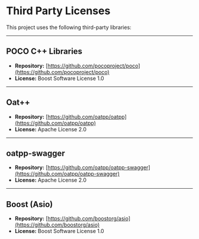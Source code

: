 # Third Party Licenses

This project uses the following third-party libraries:

---

## POCO C++ Libraries  
- **Repository:** [https://github.com/pocoproject/poco](https://github.com/pocoproject/poco)  
- **License:** Boost Software License 1.0  

---

## Oat++  
- **Repository:** [https://github.com/oatpp/oatpp](https://github.com/oatpp/oatpp)  
- **License:** Apache License 2.0  

---

## oatpp-swagger  
- **Repository:** [https://github.com/oatpp/oatpp-swagger](https://github.com/oatpp/oatpp-swagger)  
- **License:** Apache License 2.0  

---

## Boost (Asio)  
- **Repository:** [https://github.com/boostorg/asio](https://github.com/boostorg/asio)  
- **License:** Boost Software License 1.0

